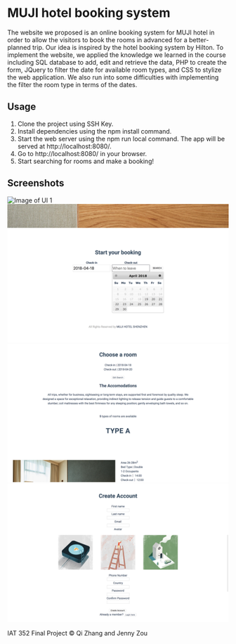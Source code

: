 # MUJI hotel booking system
The website we proposed is an online booking system for MUJI hotel in order to allow the visitors to book the rooms in advanced for a better-planned trip. Our idea is inspired by the hotel booking system by Hilton. To implement the website, we applied the knowledge we learned in the course including SQL database to add, edit and retrieve the data, PHP to create the form, JQuery to filter the date for available room types, and CSS to stylize the web application. We also run into some difficulties with implementing the filter the room type in terms of the dates. 

## Usage
1. Clone the project using SSH Key.
2. Install dependencies using the npm install command.
3. Start the web server using the npm run local command. The app will be served at http://localhost:8080/.
4. Go to http://localhost:8080/ in your browser.
5. Start searching for rooms and make a booking!

## Screenshots
![Image of UI 1](https://github.com/kikikkkkz/MUJIHotelBooking/blob/master/docs/muji0.png)
![Image of UI 2](https://github.com/kikikkkkz/MUJIHotelBooking/blob/master/docs/muji1.png)
![Image of UI 3](https://github.com/kikikkkkz/MUJIHotelBooking/blob/master/docs/muji2.png)
![Image of UI 4](https://github.com/kikikkkkz/MUJIHotelBooking/blob/master/docs/muji3.png)

IAT 352 Final Project © Qi Zhang and Jenny Zou
